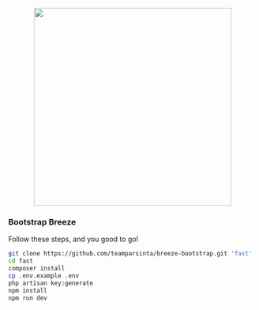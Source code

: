 <p align="center"><a href="https://laravel.com" target="_blank"><img src="https://raw.githubusercontent.com/laravel/art/master/logo-lockup/5%20SVG/2%20CMYK/1%20Full%20Color/laravel-logolockup-cmyk-red.svg" width="400"></a></p>

### Bootstrap Breeze
Follow these steps, and you good to go!

```bash
git clone https://github.com/teamparsinta/breeze-bootstrap.git 'fast'
cd fast
composer install
cp .env.example .env
php artisan key:generate
npm install
npm run dev
```
